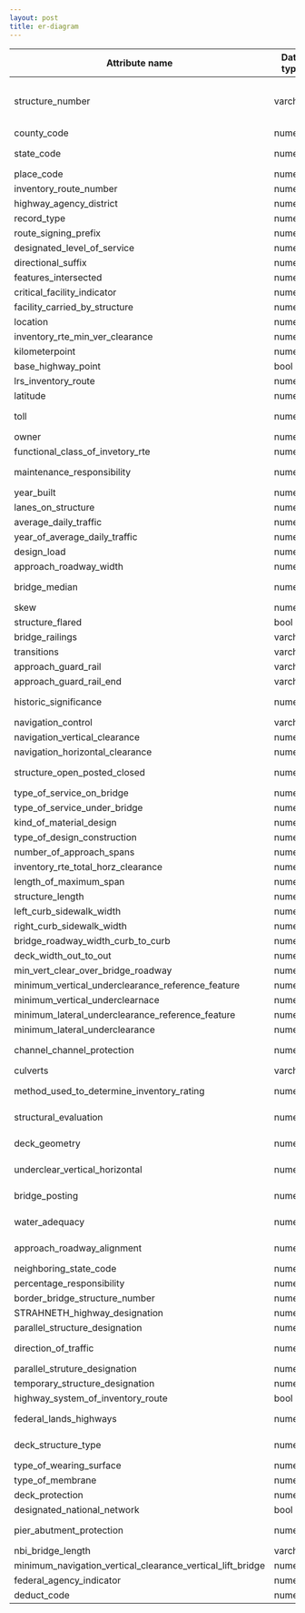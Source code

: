 ```yaml
---
layout: post
title: er-diagram
---
```





| Attribute name                                             | Data type |  Value  |  Rules |  Nullable | Constraint | PK/FK                     |
|------------------------------------------------------------|-----------|---------|--------|-----------|------------|---------------------------|
| structure_number                                           | varchar   |         |        | not null  |            | primary key / foreign key |
| county_code                                                | numeric   |         |        |           |            |                           |
| state_code                                                 | numeric   |         |        | not null  |            | foreign key               |
| place_code                                                 | numeric   |         |        |           |            |                           |
| inventory_route_number                                     | numeric   |         |        |           |            |                           |
| highway_agency_district                                    | numeric   |         |        |           |            |                           |
| record_type                                                | numeric   |         |        |           |            |                           |
| route_signing_prefix                                       | numeric   |         |        |           |            |                           |
| designated_level_of_service                                | numeric   |         |        |           |            |                           |
| directional_suffix                                         | numeric   |         |        |           |            |                           |
| features_intersected                                       | numeric   |         |        |           |            |                           |
| critical_facility_indicator                                | numeric   |         |        |           |            |                           |
| facility_carried_by_structure                              | numeric   |         |        |           |            |                           |
| location                                                   | numeric   |         |        |           |            |                           |
| inventory_rte_min_ver_clearance                            | numeric   |         |        |           |            |                           |
| kilometerpoint                                             | numeric   |         |        |           |            |                           |
| base_highway_point                                         | bool      |         |        |           |            |                           |
| lrs_inventory_route                                        | numeric   |         |        |           |            |                           |
| latitude                                                   | numeric   |         |        |           |            |                           |
| toll                                                       | numeric   |         |        |           |            | foreign key               |
| owner                                                      | numeric   |         |        |           |            |                           |
| functional_class_of_invetory_rte                           | numeric   |         |        |           |            |                           |
| maintenance_responsibility                                 | numeric   |         |        |           |            | foreign key               |
| year_built                                                 | numeric   |         |        |           |            |                           |
| lanes_on_structure                                         | numeric   |         |        |           |            |                           |
| average_daily_traffic                                      | numeric   |         |        |           |            |                           |
| year_of_average_daily_traffic                              | numeric   |         |        |           |            |                           |
| design_load                                                | numeric   |         |        |           |            |                           |
| approach_roadway_width                                     | numeric   |         |        |           |            |                           |
| bridge_median                                              | numeric   |         |        |           |            | foreign key               |
| skew                                                       | numeric   |         |        |           |            |                           |
| structure_flared                                           | bool      |         |        |           |            |                           |
| bridge_railings                                            | varchar   |         |        |           |            |                           |
| transitions                                                | varchar   |         |        |           |            |                           |
| approach_guard_rail                                        | varchar   |         |        |           |            |                           |
| approach_guard_rail_end                                    | varchar   |         |        |           |            |                           |
| historic_significance                                      | numeric   |         |        |           |            | foreign key               |
| navigation_control                                         | varchar   |         |        |           |            |                           |
| navigation_vertical_clearance                              | numeric   |         |        |           |            |                           |
| navigation_horizontal_clearance                            | numeric   |         |        |           |            |                           |
| structure_open_posted_closed                               | numeric   |         |        |           |            | foreign key               |
| type_of_service_on_bridge                                  | numeric   |         |        |           |            |                           |
| type_of_service_under_bridge                               | numeric   |         |        |           |            |                           |
| kind_of_material_design                                    | numeric   |         |        |           |            |                           |
| type_of_design_construction                                | numeric   |         |        |           |            |                           |
| number_of_approach_spans                                   | numeric   |         |        |           |            |                           |
| inventory_rte_total_horz_clearance                         | numeric   |         |        |           |            |                           |
| length_of_maximum_span                                     | numeric   |         |        |           |            |                           |
| structure_length                                           | numeric   |         |        |           |            |                           |
| left_curb_sidewalk_width                                   | numeric   |         |        |           |            |                           |
| right_curb_sidewalk_width                                  | numeric   |         |        |           |            |                           |
| bridge_roadway_width_curb_to_curb                          | numeric   |         |        |           |            |                           |
| deck_width_out_to_out                                      | numeric   |         |        |           |            |                           |
| min_vert_clear_over_bridge_roadway                         | numeric   |         |        |           |            |                           |
| minimum_vertical_underclearance_reference_feature          | numeric   |         |        |           |            |                           |
| minimum_vertical_underclearnace                            | numeric   |         |        |           |            |                           |
| minimum_lateral_underclearance_reference_feature           | numeric   |         |        |           |            |                           |
| minimum_lateral_underclearance                             | numeric   |         |        |           |            |                           |
| channel_channel_protection                                 | numeric   |         |        |           |            | foreign key               |
| culverts                                                   | varchar   |         |        |           |            |                           |
| method_used_to_determine_inventory_rating                  | numeric   |         |        |           |            | foreign key               |
| structural_evaluation                                      | numeric   |         |        |           |            | foreign key               |
| deck_geometry                                              | numeric   |         |        |           |            | foreign key               |
| underclear_vertical_horizontal                             | numeric   |         |        |           |            | foreign key               |
| bridge_posting                                             | numeric   |         |        |           |            | foreign key               |
| water_adequacy                                             | numeric   |         |        |           |            | foreign key               |
| approach_roadway_alignment                                 | numeric   |         |        |           |            | foreign key               |
| neighboring_state_code                                     | numeric   |         |        |           |            |                           |
| percentage_responsibility                                  | numeric   |         |        |           |            |                           |
| border_bridge_structure_number                             | numeric   |         |        |           |            |                           |
| STRAHNETH_highway_designation                              | numeric   |         |        |           |            |                           |
| parallel_structure_designation                             | numeric   |         |        |           |            |                           |
| direction_of_traffic                                       | numeric   |         |        |           |            | foreign key               |
| parallel_struture_designation                              | numeric   |         |        |           |            |                           |
| temporary_structure_designation                            | numeric   |         |        |           |            |                           |
| highway_system_of_inventory_route                          | bool      |         |        |           |            |                           |
| federal_lands_highways                                     | numeric   |         |        |           |            | foreign key               |
| deck_structure_type                                        | numeric   |         |        |           |            | foreign key               |
| type_of_wearing_surface                                    | numeric   |         |        |           |            |                           |
| type_of_membrane                                           | numeric   |         |        |           |            |                           |
| deck_protection                                            | numeric   |         |        |           |            |                           |
| designated_national_network                                | bool      |         |        |           |            |                           |
| pier_abutment_protection                                   | numeric   |         |        |           |            | foreign key               |
| nbi_bridge_length                                          | varchar   |         |        |           |            |                           |
| minimum_navigation_vertical_clearance_vertical_lift_bridge | numeric   |         |        |           |            |                           |
| federal_agency_indicator                                   | numeric   |         |        |           |            |                           |
| deduct_code                                                | numeric   |         |        |           |            |                           |
